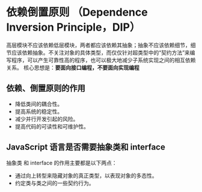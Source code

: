 # 依赖倒置原则 （Dependence Inversion Principle，DIP）

高层模块不应该依赖低层模块，两者都应该依赖其抽象；抽象不应该依赖细节，细节应该依赖抽象。不关注对象的具体类型，而仅仅针对超类型中的“契约方法”来编写程序，可以产生可靠性高的程序，也可以极大地减少子系统实现之间的相互依赖关系。
核心思想是：**要面向接口编程，不要面向实现编程**

## 依赖、倒置原则的作用

- 降低类间的耦合性。
- 提高系统的稳定性。
- 减少并行开发引起的风险。
- 提高代码的可读性和可维护性。

## JavaScript 语言是否需要抽象类和 interface

抽象类 和 interface 的作用主要都是以下两点：

- 通过向上转型来隐藏对象的真正类型，以表现对象的多态性。
- 约定类与类之间的一些契约行为。

